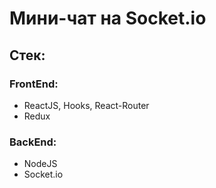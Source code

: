 # Мини-чат на Socket.io

## Стек:

### FrontEnd: 

* ReactJS, Hooks, React-Router
* Redux

### BackEnd:
* NodeJS
* Socket.io
